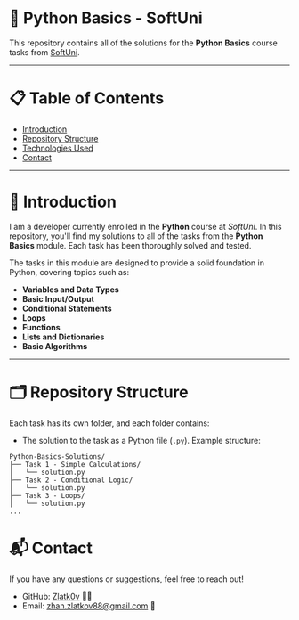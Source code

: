 # 🐍 Python Basics - SoftUni

This repository contains all of the solutions for the **Python Basics** course tasks from [SoftUni](https://softuni.bg).

---

# 📋 Table of Contents
- [Introduction](#introduction)
- [Repository Structure](#repository-structure)
- [Technologies Used](#technologies-used)
- [Contact](#contact)

---

# 🌟 Introduction

I am a developer currently enrolled in the **Python** course at *SoftUni*. In this repository, you'll find my solutions to all of the tasks from the **Python Basics** module. Each task has been thoroughly solved and tested.

The tasks in this module are designed to provide a solid foundation in Python, covering topics such as:

- **Variables and Data Types**
- **Basic Input/Output**
- **Conditional Statements**
- **Loops**
- **Functions**
- **Lists and Dictionaries**
- **Basic Algorithms**

---

# 🗂 Repository Structure

Each task has its own folder, and each folder contains:
- The solution to the task as a Python file (`.py`).
Example structure:
```plaintext
Python-Basics-Solutions/
├── Task 1 - Simple Calculations/
│   └── solution.py
├── Task 2 - Conditional Logic/
│   └── solution.py
├── Task 3 - Loops/
│   └── solution.py
...
```

# 📬 Contact

If you have any questions or suggestions, feel free to reach out!
- GitHub: [Zlatk0v](https://github.com/Zlatk0v/) 🧑‍💻
- Email: zhan.zlatkov88@gmail.com 📧
